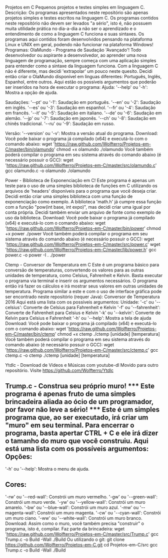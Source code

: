 Projetos em C
Pequenos projetos e testes simples em linguagem C.
Descrição:
Os programas apresentados neste repositório são apenas projetos simples e testes escritos na linguagem C.
Os programas contidos neste repositório não devem ser levados "a sério", isto é, não possuem muita utilidade prática no dia-a-dia a não ser o aprendizado e o entendimento de como a linguagem C funciona e suas sintaxes.
Os programas aqui contidos foram desenvolvidos pensando na plataforma Linux e UNIX em geral, podendo não funcionar na plataforma Windows!
Programas:
OlaMundo - Programa de Saudação 'Avançado'!
Todo desenvolvedor ou aspirante a desenvolvedor, ao aprender uma nova linguagem de programação, sempre começa com uma aplicação simples para entender como a sintaxe da linguagem funciona.
Com a linguagem C não é diferente, mas decidi 'extrapolar' um pouco neste quesito. Decidi então criar o OlaMundo disponível em linguas diferentes: Português, Inglês, Espanhol, entre outros.
Aqui estão os possíveis argumentos que poderão ser inseridos na hora de executar o programa:
  Ajuda:
  '--help' ou '-h': Mostra a opção de ajuda.
  
  Saudações:
  '--pt' ou '-1': Saudação em português.
  '--en' ou '-2': Saudação em inglês.
  '--es' ou '-3': Saudação em espanhol.
  '--fr' ou '-4': Saudação em francês.
  '--it' ou '-5': Saudação em italiano.
  '--de' ou '-6': Saudação em alemão.
  '--jp' ou '-7': Saudação em japonês.
  '--ch' ou '-8': Saudação em chinês tradicional.
  '--ru' ou '-9': Saudação em russo.
  
  Versão:
  '--version' ou '-v': Mostra a versão atual do programa.
Download:
Você pode baixar o programa já compilado (x64) e executá-lo com o comando abaixo:
  wget 'https://raw.github.com/Wolfterro/Projetos-em-C/master/bin/olamundo'
  chmod +x olamundo
  ./olamundo
Você também poderá compilar o programa em seu sistema através do comando abaixo (é necessário possuir o GCC):
  wget 'https://raw.github.com/Wolfterro/Projetos-em-C/master/src/olamundo.c'
  gcc olamundo.c -o olamundo
  ./olamundo

Power - Biblioteca de Exponenciação em C!
Este programa é apenas um teste para o uso de uma simples biblioteca de funções em C utilizando os arquivos de 'headers' disponíveis para o programa que você deseja criar.
Decidi então criar uma simples biblioteca com uma função de exponenciação como exemplo. A biblioteca 'math.h' já cumpre essa função com a função "pow(int base, int expo)", mas decidi criar uma igual por conta própria.
Decidi também enviar um arquivo de fonte como exemplo de uso da biblioteca.
Download:
Você pode baixar o programa já compilado (x64) e executá-lo com o comando abaixo:
  wget 'https://raw.github.com/Wolfterro/Projetos-em-C/master/bin/power'
  chmod +x power
  ./power
Você também poderá compilar o programa em seu sistema através do comando abaixo (é necessário possuir o GCC):
  wget 'https://raw.github.com/Wolfterro/Projetos-em-C/master/src/power.c'
  wget 'https://raw.github.com/Wolfterro/Projetos-em-C/master/lib/power.h'
  gcc power.c -o power -I .
  ./power

Ctemp - Conversor de Temperatura em C
Este é um programa básico para conversão de temperaturas, convertendo os valores para as outras unidades de temperatura, como Celsius, Fahrenheit e Kelvin.
Basta executar o programa via terminal e inserir os argumentos necessários. O programa então irá fazer os cálculos e irá mostrar seus valores em outras unidades de temperatura.
Programa similar a este e com o uso de interface gráfica pode ser encontrado neste repositório (requer Java): Conversor de Temperatura 2016
Aqui está uma lista com os possíveis argumentos:
  Unidade:
  '-c' ou '--celsius':    Converte de Celsius para Fahrenheit e Kelvin
  '-f' ou '--fahrenheit': Converte de Fahrenheit para Celsius e Kelvin
  '-k' ou '--kelvin':     Converte de Kelvin para Celsius e Fahrenheit
  '-h' ou '--help':       Mostra a tela de ajuda
Download:
Você pode baixar o programa já compilado (x64) e executá-lo com o comando abaixo:
  wget 'https://raw.github.com/Wolfterro/Projetos-em-C/master/bin/ctemp'
  chmod +x ctemp
  ./ctemp [unidade] [temperatura]
Você também poderá compilar o programa em seu sistema através do comando abaixo (é necessário possuir o GCC):
  wget 'https://raw.github.com/Wolfterro/Projetos-em-C/master/src/ctemp.c'
  gcc ctemp.c -o ctemp
  ./ctemp [unidade] [temperatura]

Ytdlc - Download de Vídeos e Músicas com youtube-dl
Movido para outro repositório. Visite https://github.com/Wolfterro/Ytdlc

Trump.c - Construa seu próprio muro!
*** Este programa é apenas fruto de uma simples brincadeira aliada ao ócio de um programador, por favor não leve a sério! ***
Este é um simples programa que, ao ser executado, irá criar um "muro" em seu terminal.
Para encerrar o programa, basta apertar CTRL + C e ele irá dizer o tamanho do muro que você construiu.
Aqui está uma lista com os possíveis argumentos:
  Opções:
  -------
  '-h' ou '--help':                   Mostra o menu de ajuda.
  
  Cores:
  ------
  '-rw' ou '--red-wall':              Constrói um muro vermelho.
  '-gw' ou '--green-wall':            Constrói um muro verde.
  '-yw' ou '--yellow-wall':           Constrói um muro amarelo.
  '-bw' ou '--blue-wall':             Constrói um muro azul.
  '-mw' ou '--magenta-wall':          Constrói um muro magenta.
  '-cw' ou '--cyan-wall':             Constrói um muro ciano.
  '-ww' ou '--white-wall':            Constrói um muro branco.
Download:
Assim como o muro, você também precisa "construir" o programa, isto é, compilar. Faz parte da brincadeira:
  wget 'https://raw.github.com/Wolfterro/Projetos-em-C/master/src/Trump.c'
  gcc Trump.c -o Build -Wall
  ./Build
Ou utilizando o git:
  git clone https://github.com/Wolfterro/Projetos-em-C.git
  cd Projetos-em-C/src
  gcc Trump.c -o Build -Wall
  ./Build
